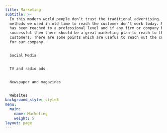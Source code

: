 ```yaml
---
title: Marketing
subtitle: >-
  In this modern world people don’t trust the traditional advertising. The
  methods we used in old time to reach the customer don’t work today. Marketing
  has been reached to a professional level and if any firm or company has to be
  successful then there should be a great marketing plan to reach to the
  customers. There are some points which are useful to reach out the customers
  for our company.


  Social Media


  TV and radio ads


  Newspaper and magazines


  Websites
background_style: style5
menu:
  main:
    name: Marketing
    weight: 5
layout: page
---
```


